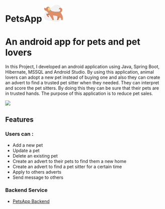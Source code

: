 # PetsApp <img src="https://github.com/mecitdeniz/PetsApp/blob/master/app/src/main/res/drawable-v24/bg_dog.png" width="60">  

# An android app for pets and pet lovers

In this Project, I developed an android application using Java, Spring Boot, Hibernate, MSSQL and
Android Studio. By using this application, animal lovers can adopt a new pet instead of buying one
and also they can create an advert to find a trusted pet sitter when they needed. They can interpret
and score the pet sitters. By doing this they can be sure that their pets are in trusted hands. The
purpose of this application is to reduce pet sales.

[![](http://img.youtube.com/vi/DXnhItcXJbc/0.jpg)](http://www.youtube.com/watch?v=DXnhItcXJbc "App Demo")

## Features
### Users can :
* Add a new pet
* Update a pet
* Delete an existing pet
* Create an advert to their pets to find them a new home
* Create an advert to find a pet sitter for a certain time
* Apply to others adverts
* Send message to others


### Backend Service
* [PetsApp Backend](https://github.com/mecitdeniz/PetsAppBackend)

          

